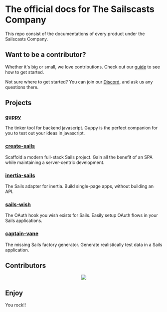 # The official docs for The Sailscasts Company

This repo consist of the documentations of every product under the Sailscasts Company.

## Want to be a contributor?

Whether it's big or small, we love contributions. Check out our [guide](CONTRIBUTING.md) to see how to get started.

Not sure where to get started? You can join our [Discord](http://sailscasts.com/chat), and ask us any questions there.

## Projects

### [guppy](https://docs.sailscasts.com/guppy/)

The tinker tool for backend javascript. Guppy is the perfect companion for you to test out your ideas in javascript.

### [create-sails](https://docs.sailscasts.com/create-sails/)

Scaffold a modern full-stack Sails project. Gain all the benefit of an SPA while maintaining a server-centric development.

### [inertia-sails](https://docs.sailscasts.com/inertia-sails/)

The Sails adapter for inertia. Build single-page apps, without building an API.

### [sails-wish](https://docs.sailscasts.com/inertia-sails/)

The OAuth hook you wish exists for Sails. Easily setup OAuth flows in your Sails applications.

### [captain-vane](https://docs.sailscasts.com/captain-vane/)

The missing Sails factory generator. Generate realistically test data in a Sails application.

## Contributors

<p style="text-align:center">
<a href="https://github.com/sailscastshq/docs.sailscasts.com/graphs/contributors">
  <img src="https://contrib.rocks/image?repo=sailscastshq/docs.sailscasts.com" />
</a>
</p>

## Enjoy

You rock!!